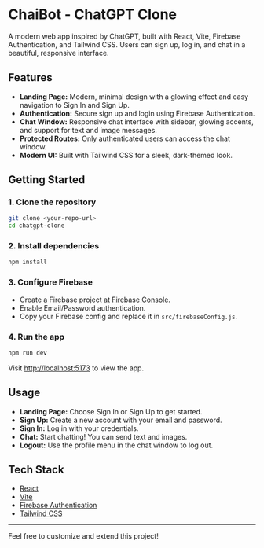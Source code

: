 # ChaiBot - ChatGPT Clone

A modern web app inspired by ChatGPT, built with React, Vite, Firebase Authentication, and Tailwind CSS. Users can sign up, log in, and chat in a beautiful, responsive interface.

## Features

- **Landing Page:** Modern, minimal design with a glowing effect and easy navigation to Sign In and Sign Up.
- **Authentication:** Secure sign up and login using Firebase Authentication.
- **Chat Window:** Responsive chat interface with sidebar, glowing accents, and support for text and image messages.
- **Protected Routes:** Only authenticated users can access the chat window.
- **Modern UI:** Built with Tailwind CSS for a sleek, dark-themed look.

## Getting Started

### 1. Clone the repository
```bash
git clone <your-repo-url>
cd chatgpt-clone
```

### 2. Install dependencies
```bash
npm install
```

### 3. Configure Firebase
- Create a Firebase project at [Firebase Console](https://console.firebase.google.com/).
- Enable Email/Password authentication.
- Copy your Firebase config and replace it in `src/firebaseConfig.js`.

### 4. Run the app
```bash
npm run dev
```

Visit [http://localhost:5173](http://localhost:5173) to view the app.

## Usage
- **Landing Page:** Choose Sign In or Sign Up to get started.
- **Sign Up:** Create a new account with your email and password.
- **Sign In:** Log in with your credentials.
- **Chat:** Start chatting! You can send text and images.
- **Logout:** Use the profile menu in the chat window to log out.

## Tech Stack
- [React](https://react.dev/)
- [Vite](https://vitejs.dev/)
- [Firebase Authentication](https://firebase.google.com/docs/auth)
- [Tailwind CSS](https://tailwindcss.com/)

---

Feel free to customize and extend this project!
